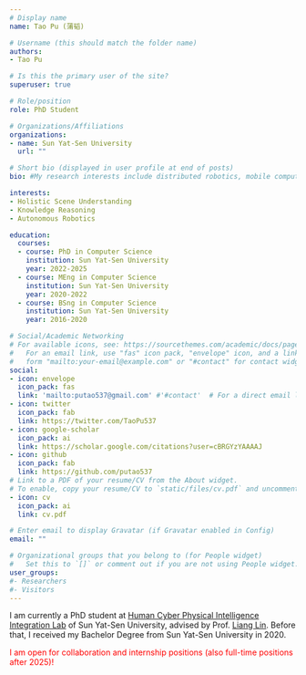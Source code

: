 ```yaml
---
# Display name
name: Tao Pu (蒲韬)

# Username (this should match the folder name)
authors:
- Tao Pu

# Is this the primary user of the site?
superuser: true

# Role/position
role: PhD Student

# Organizations/Affiliations
organizations:
- name: Sun Yat-Sen University
  url: ""

# Short bio (displayed in user profile at end of posts)
bio: #My research interests include distributed robotics, mobile computing and programmable matter.

interests:
- Holistic Scene Understanding
- Knowledge Reasoning
- Autonomous Robotics

education:
  courses:
  - course: PhD in Computer Science
    institution: Sun Yat-Sen University
    year: 2022-2025
  - course: MEng in Computer Science
    institution: Sun Yat-Sen University
    year: 2020-2022
  - course: BSng in Computer Science
    institution: Sun Yat-Sen University
    year: 2016-2020

# Social/Academic Networking
# For available icons, see: https://sourcethemes.com/academic/docs/page-builder/#icons
#   For an email link, use "fas" icon pack, "envelope" icon, and a link in the
#   form "mailto:your-email@example.com" or "#contact" for contact widget.
social:
- icon: envelope
  icon_pack: fas
  link: 'mailto:putao537@gmail.com' #'#contact'  # For a direct email link, use "mailto:test@example.org".
- icon: twitter
  icon_pack: fab
  link: https://twitter.com/TaoPu537
- icon: google-scholar
  icon_pack: ai
  link: https://scholar.google.com/citations?user=cBRGYzYAAAAJ
- icon: github
  icon_pack: fab
  link: https://github.com/putao537
# Link to a PDF of your resume/CV from the About widget.
# To enable, copy your resume/CV to `static/files/cv.pdf` and uncomment the lines below.
- icon: cv
  icon_pack: ai
  link: cv.pdf

# Enter email to display Gravatar (if Gravatar enabled in Config)
email: ""

# Organizational groups that you belong to (for People widget)
#   Set this to `[]` or comment out if you are not using People widget.
user_groups:
#- Researchers
#- Visitors
---
```

I am currently a PhD student at <a href=www.sysu-hcp.net>Human Cyber Physical Intelligence Integration Lab</a> of Sun Yat-Sen University, advised by Prof. <a href=www.linliang.net>Liang Lin</a>. Before that, I received my Bachelor Degree from Sun Yat-Sen University in 2020.

<font color=#FF0000>I am open for collaboration and internship positions (also full-time positions after 2025)! </font>
